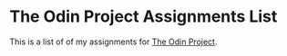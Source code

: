 # The Odin Project Assignments List
This is a list of of my assignments for [The Odin Project](https://www.theodinproject.com/).
